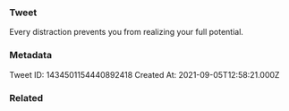 ### Tweet
Every distraction prevents you from realizing your full potential.

### Metadata
Tweet ID: 1434501154440892418
Created At: 2021-09-05T12:58:21.000Z

### Related

